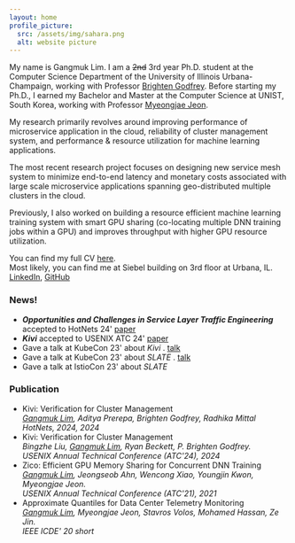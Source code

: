 ```yaml
---
layout: home
profile_picture:
  src: /assets/img/sahara.png
  alt: website picture
---
```


<p>
 My name is Gangmuk Lim. I am a <s>2nd</s> 3rd year Ph.D. student at the Computer Science Department of the University of Illinois Urbana-Champaign, working with Professor <a href="https://pbg.cs.illinois.edu">Brighten Godfrey</a>. Before starting my Ph.D., I earned my Bachelor and Master at the Computer Science at UNIST, South Korea, working with Professor <a href="https://sites.google.com/site/myeongjae/">Myeongjae Jeon</a>.
</p>

<p>
My research primarily revolves around improving performance of microservice application in the cloud, reliability of cluster management system, and performance & resource utilization for machine learning applications. 
</p>

<p>
The most recent research project focuses on designing new service mesh system to minimize end-to-end latency and monetary costs associated with large scale microservice applications spanning geo-distributed multiple clusters in the cloud.
<!-- I am actively on the lookout to work on new projects around distributed systems for machine learning. If you are interested in working with me, please don't hesitate to reach out at gangmuk2 at illinois dot edu. -->
</p>

<p>
Previously, I also worked on building a resource efficient machine learning training system with smart GPU sharing (co-locating multiple DNN training jobs within a GPU) and improves throughput with higher GPU resource utilization.
</p>

<p>
 You can find my full CV
 <a href="http://gangmuk.github.io/cv.pdf">here</a>.<br>
<!-- </p>
<p> -->
  Most likely, you can find me at Siebel building on 3rd floor at Urbana, IL.<br>
<!-- </p>
<p> -->
 <a href="http://linkedin.com/in/gangmuk">LinkedIn</a>, <a href="http://github.com/gangmuk">GitHub</a>
</p>


### News!
<!-- You can add news items here -->

<ul>
  <li><em><b>Opportunities and Challenges in Service Layer Traffic Engineering</b></em> accepted to HotNets 24' <a href="https://conferences.sigcomm.org/hotnets/2024/accepted.html">paper</a></li>
  <li><em><b>Kivi</b></em> accepted to USENIX ATC 24' <a href="https://www.usenix.org/conference/atc24/presentation/liu-bingzhe">paper</a></li>
  <li>Gave a talk at KubeCon 23' about <em>Kivi</em> . <a href="https://www.youtube.com/watch?v=EEj8ptQmZmY&t=1s">talk</a></li>
  <li>Gave a talk at KubeCon 23' about <em>SLATE</em> . <a href="https://youtu.be/iBQaaGBQVMA?si=8dB91JyVAFoTUVUj">talk</a></li>
  <li>Gave a talk at IstioCon 23' about <em>SLATE</em> </li>
</ul>

### Publication
<!-- You can add news items here -->
<style>
  li br {
    margin-bottom: 0px; /* Reduces space below the break */
    line-height: 1; /* Adjusts the line height for tighter spacing */
  }
</style>

<ul>
  <li>Kivi: Verification for Cluster Management<br>
      <i><ins>Gangmuk Lim</ins>, Aditya Prerepa, Brighten Godfrey, Radhika Mittal</i><br>
      <i>HotNets, 2024, 2024</i></li>
  <li>Kivi: Verification for Cluster Management<br>
      <i>Bingzhe Liu, <ins>Gangmuk Lim</ins>, Ryan Beckett, P. Brighten Godfrey.</i><br>
      <i>USENIX Annual Technical Conference (ATC'24), 2024</i></li>
  <li>Zico: Efficient GPU Memory Sharing for Concurrent DNN Training<br>
      <i><ins>Gangmuk Lim</ins>, Jeongseob Ahn, Wencong Xiao, Youngjin Kwon, Myeongjae Jeon.</i><br>
      <i>USENIX Annual Technical Conference (ATC'21), 2021</i></li>
  <li>Approximate Quantiles for Data Center Telemetry Monitoring<br>
      <i><ins>Gangmuk Lim</ins>, Myeongjae Jeon, Stavros Volos, Mohamed Hassan, Ze Jin.</i><br>
      <i>IEEE ICDE' 20 short</i></li>
</ul>